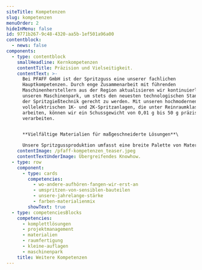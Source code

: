 ```yaml
---
siteTitle: Kompetenzen
slug: kompetenzen
menuOrder: 2
hideInMenu: false
id: 9771b267-9c48-4320-aa5b-1ef501a96a00
contentblock:
  - news: false
components:
  - type: contentblock
    smallHeadline: Kernkompetenzen
    contentTitle: Präzision und Vielseitigkeit.
    contentText: >-
      Bei PFAFF GmbH ist der Spritzguss eine unserer fachlichen
      Hauptkompetenzen. Durch enge Zusammenarbeit mit führenden
      Maschinenherstellern aus der Region aktualisieren wir kontinuierlich
      unseren Maschinenpark, um stets den neuesten technologischen Standards in
      der Spritzgießtechnik gerecht zu werden. Mit unseren hochmodernen
      vollelektrischen 1K- und 2K-Spritzanlagen, die unter Reinraumklasse 7
      arbeiten, können wir ein Schussgewicht von 0,01 g bis 50 g präzise
      verarbeiten.


      **Vielfältige Materialien für maßgeschneiderte Lösungen**\

      Unsere Spritzgussproduktion umfasst eine breite Palette von Materialien, darunter technische Thermoplaste wie PMMA, POM, sowie Hochleistungskunststoffe wie PEEK oder PPSU. Darüber hinaus sind wir in der Lage, Produkte aus Sondermaterialien wie PUR, TPU und Silikon-Elastomer herzustellen. Diese Materialvielfalt ermöglicht es uns, maßgeschneiderte Lösungen für die individuellen Anforderungen unserer Kunden zu entwickeln.
    contentImage: /pfaff-kompetenzen_teaser.jpeg
    contentTextUnderImage: Ü﻿bergreifendes Knowhow.
  - type: row
    component:
      - type: cards
        competencies:
          - wo-andere-aufhören-fangen-wir-erst-an
          - umspritzen-von-sensiblen-bauteilen
          - unsere-jahrelange-stärke
          - farben-materialienmix
        showText: true
  - type: competenciesBlocks
    competencies:
      - komplettlösungen
      - projektmanagement
      - materialien
      - raumfertigung
      - kleine-auflagen
      - maschinenpark
    title: Weitere Kompetenzen
---
```

